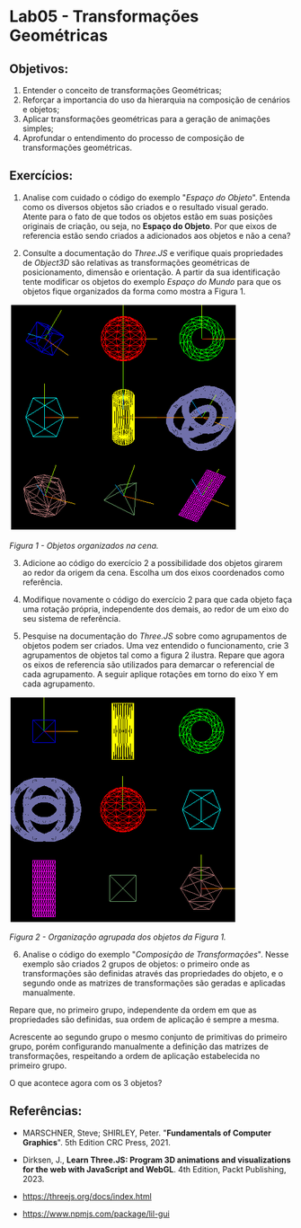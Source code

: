 # Lab05 - Transformações Geométricas

## Objetivos:

1. Entender o conceito de transformações Geométricas;
2. Reforçar a importancia do uso da hierarquia na composição de cenários e objetos;
3. Aplicar transformações geométricas para a geração de animações simples;
4. Aprofundar o entendimento do processo de composição de transformações geométricas.

## Exercícios:

1. Analise com cuidado o código do exemplo "*Espaço do Objeto*". Entenda como os diversos objetos são criados e o resultado visual gerado. Atente para o fato de que todos os objetos estão em suas posições originais de criação, ou seja, no **Espaço do Objeto**. 
Por que eixos de referencia estão sendo criados a adicionados aos objetos e não a cena?

2. Consulte a documentação do *Three.JS* e verifique quais propriedades de *Object3D* são relativas as transformações geométricas de posicionamento, dimensão e orientação. 
A partir da sua identificação tente modificar os objetos do exemplo *Espaço do Mundo* para que os objetos fique organizados da forma como mostra a Figura 1.

<img src="./imgs/worldSpace.png">

*Figura 1 - Objetos organizados na cena.*

3. Adicione ao código do exercício 2 a possibilidade dos objetos girarem ao redor da origem da cena. Escolha um dos eixos coordenados como referência. 

4. Modifique novamente o código do exercício 2 para que cada objeto faça uma rotação própria, independente dos demais, ao redor de um eixo do seu sistema de referência.  

5. Pesquise na documentação do *Three.JS* sobre como agrupamentos de objetos podem ser criados. Uma vez entendido o funcionamento, crie 3 agrupamentos de objetos tal como a figura 2 ilustra. Repare que agora os eixos de referencia são utilizados para demarcar o referencial de cada agrupamento. A seguir aplique rotações em torno do eixo Y em cada agrupamento. 


<img src="./imgs/hierarquia.png">

*Figura 2 - Organização agrupada dos objetos da Figura 1.*



6. Analise o código do exemplo "*Composição de Transformações*". Nesse exemplo são criados 2 grupos de objetos: o primeiro onde as transformações são definidas através das propriedades do objeto, e o segundo onde as matrizes de transformações são geradas e aplicadas manualmente. 

Repare que, no primeiro grupo, independente da ordem em que as propriedades são definidas, sua ordem de aplicação é sempre a mesma. 

Acrescente ao segundo grupo o mesmo conjunto de primitivas do primeiro grupo, porém configurando manualmente a definição das matrizes de transformações, respeitando a ordem de aplicação estabelecida no primeiro grupo. 

O que acontece agora com os 3 objetos?

## Referências:

- MARSCHNER, Steve; SHIRLEY, Peter. "**Fundamentals of Computer Graphics**". 5th Edition CRC Press, 2021.

- Dirksen, J., **Learn Three.JS: Program 3D animations and visualizations for the web with JavaScript and WebGL**. 4th Edition, Packt Publishing, 2023.

- https://threejs.org/docs/index.html

- https://www.npmjs.com/package/lil-gui

